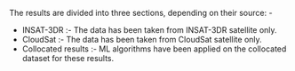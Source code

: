 The results are divided into three sections, depending on their source: -

- INSAT-3DR :- The data has been taken from INSAT-3DR satellite only.
- CloudSat :- The data has been taken from CloudSat satellite only.
- Collocated results :- ML algorithms have been applied on the collocated dataset for these results.

